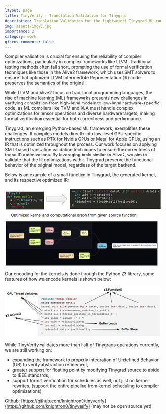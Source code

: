 ```yaml
---
layout: page
title: TinyVerify - Translation Validation for Tinygrad
description: Translation Validation for the lightweight Tinygrad ML compiler
img: assets/img/3.jpg
importance: 2
category: work
giscus_comments: false
---
```


Compiler validation is crucial for ensuring the reliability of compiler optimizations, particularly in complex frameworks like LLVM. Traditional testing methods often fall short, prompting the use of formal verification techniques like those in the Alive2 framework, which uses SMT solvers to ensure that optimized LLVM Intermediate Representation (IR) code preserves the semantics of the original.

While LLVM and Alive2 focus on traditional programming languages, the rise of machine learning (ML) frameworks presents new challenges in verifying compilation from high-level models to low-level hardware-specific code, as ML compilers like TVM and XLA must handle complex optimizations for tensor operations and diverse hardware targets, making formal verification essential for both correctness and performance.

Tinygrad, an emerging Python-based ML framework, exemplifies these challenges. It compiles models directly into low-level GPU-specific instructions such as PTX for Nvidia GPUs or Metal for Apple GPUs, using an IR that is optimized throughout the process. Our work focuses on applying SMT-based translation validation techniques to ensure the correctness of these IR optimizations. By leveraging tools similar to Alive2, we aim to validate that the IR optimizations within Tinygrad preserve the functional behavior of the original model, regardless of the target backend.

Below is an example of a small function in Tinygrad, the generated kernel, and its respective optimized IR:

![Tinygrad](./assets/img/tinygrad.png)

Our encoding for the kernels is done through the Python Z3 library, some features of how we encode kernels is shown below:

![Encoding](./assets/img/encoding.png)


While TinyVerify validates more than half of Tinygrads operations currently, we are still working on:

- expanding the framework to properly integration of Undefined Behavior (UB) to verify abstraction refinement,
- greater support for floating point by modifying Tinygrad source to abide to IEEE standards,
- support formal verification for schedules as well, not just on kernel rewrites. (support the entire pipeline from kernel scheduling to compiler optimizations)

Github: [https://github.com/knightron0/tinyverify](https://github.com/knightron0/tinyverify) (may not be open source yet)


